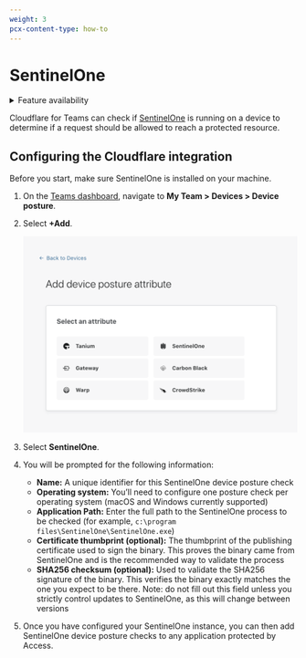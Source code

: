 ```yaml
---
weight: 3
pcx-content-type: how-to
---
```


# SentinelOne

<details>
<summary>Feature availability</summary>
<div>

| Operating Systems | [WARP mode required](/connections/connect-devices/warp#warp-client-modes) | Minimum WARP version required    | [Teams plans](https://www.cloudflare.com/teams-pricing/) |
| ----------------- | ------------------------------------------------------------------------- | -------------------------------- | -------------------------------------------------------- |
| macOS, Windows    | WARP with Gateway                                                         | macOS: 1.4.27, Windows: 1.4.25.0 | All plans                                                |

</div>
</details>

Cloudflare for Teams can check if [SentinelOne](https://www.sentinelone.com/) is running on a device to determine if a request should be allowed to reach a protected resource.

## Configuring the Cloudflare integration

Before you start, make sure SentinelOne is installed on your machine.

1. On the [Teams dashboard](https://dash.teams.cloudflare.com), navigate to **My Team > Devices > Device posture**.

1. Select **+Add**.

   ![Device posture attributes](../../static/documentation/identity/devices/device-posture-partners.png)

1. Select **SentinelOne**.

1. You will be prompted for the following information:

   - **Name:** A unique identifier for this SentinelOne device posture check
   - **Operating system:** You’ll need to configure one posture check per operating system (macOS and Windows currently supported)
   - **Application Path:** Enter the full path to the SentinelOne process to be checked (for example, `c:\program files\SentinelOne\SentinelOne.exe`)
   - **Certificate thumbprint (optional):** The thumbprint of the publishing certificate used to sign the binary. This proves the binary came from SentinelOne and is the recommended way to validate the process
   - **SHA256 checksum (optional):** Used to validate the SHA256 signature of the binary. This verifies the binary exactly matches the one you expect to be there. Note: do not fill out this field unless you strictly control updates to SentinelOne, as this will change between versions

1. Once you have configured your SentinelOne instance, you can then add SentinelOne device posture checks to any application protected by Access.
